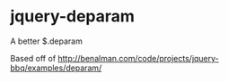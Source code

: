 jquery-deparam
==============

A better $.deparam

Based off of http://benalman.com/code/projects/jquery-bbq/examples/deparam/
